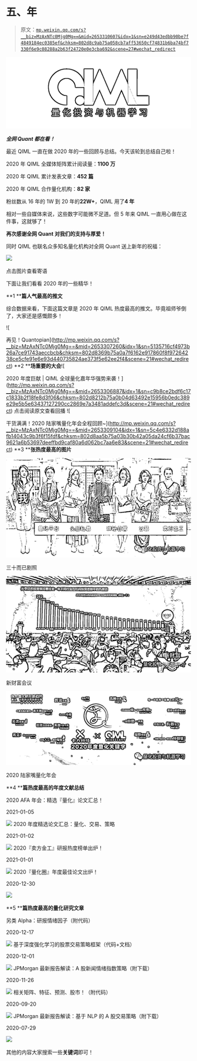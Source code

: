 # 五、年

> 原文：[`mp.weixin.qq.com/s?__biz=MzAxNTc0Mjg0Mg==&mid=2653310607&idx=1&sn=e249d43edbb90be7f4849184ec0385ef&chksm=802d8c9ab75a058cb7aff53650cf74831b6ba74bf7330f6e9c08288a2b63f24720e0e3cba692&scene=27#wechat_redirect`](http://mp.weixin.qq.com/s?__biz=MzAxNTc0Mjg0Mg==&mid=2653310607&idx=1&sn=e249d43edbb90be7f4849184ec0385ef&chksm=802d8c9ab75a058cb7aff53650cf74831b6ba74bf7330f6e9c08288a2b63f24720e0e3cba692&scene=27#wechat_redirect)

![](img/5f7e444cbd0879522a8a640b9a701dd5.png)

***全网 Quant 都在看！***

最近 QIML 一直在做 2020 年的一些回顾与总结。今天该轮到总结自己啦！

2020 年 QIML 全媒体矩阵累计阅读量：**1100 万**

2020 年 QIML 累计发表文章：**452 篇**

2020 年 QIML 合作量化机构：**82 家**

粉丝数从 16 年的 1W 到 20 年的**22W+**，QIML 用了**4 年**  

相对一些自媒体来说，这些数字可能微不足道。但 5 年来 QIML 一直用心做在这件事，这就够了！

**再次感谢全网 Quant 对我们的支持与厚爱！**

同时 QIML 也联名众多知名量化机构对全网 Quant 送上新年的祝福：

![](http://mp.weixin.qq.com/s?__biz=MzAxNTc0Mjg0Mg==&mid=2653310475&idx=1&sn=ffbde04ef426b272d0b6eb41d734dbae&chksm=802d8c1eb75a0508ee34cddfce81d9771e235254f8cb52e771f3622f851c9d59643dddb65633&scene=21#wechat_redirect)

点击图片查看寄语

下面让我们看看 2020 年的一些精华！

**1 ****篇人气最高的推文**

综合数据来看，下面这篇文章是 2020 年 QIML 热度最高的推文。毕竟祖师爷倒了，大家还是感慨颇多！

![

再见！Quantopian](http://mp.weixin.qq.com/s?__biz=MzAxNTc0Mjg0Mg==&mid=2653307260&idx=1&sn=5135716cf4973b26a7ce91743aeccbcb&chksm=802d8369b75a0a7f6162e917860f8f97264238ce5cfe91e6e93d440735824ae373f5e62ee2f4&scene=21#wechat_redirect) 
**2 ****场重要的大会**![

2020 年度巨献 | QIML 全球量化嘉年华强势来袭！](http://mp.weixin.qq.com/s?__biz=MzAxNTc0Mjg0Mg==&mid=2653306887&idx=1&sn=c9b8ce2bdf6c17c1833b2f18fe8d3f06&chksm=802d8212b75a0b04d63492e15956b0edc389e29e5b5e63437127290cc2869e7a3481addefc3d&scene=21#wechat_redirect) 点击阅读原文查看回播
![

干货满满！2020 陆家嘴量化年会全程回顾~](http://mp.weixin.qq.com/s?__biz=MzAxNTc0Mjg0Mg==&mid=2653309104&idx=1&sn=5c4e6332d188afb14043c9b3f6f15fdf&chksm=802d8aa5b75a03b30b42a05da24cf6b37bac9621a6b53697deeffbd9caf80a6d062bc7aa6e83&scene=21#wechat_redirect) 
**3 ****张热度最高的图片**

![](img/9d2a82c8db755d45da0d9ea57c7ee1d6.png)

三十而已剧照

![](img/a9ca97529f47482944fa5dd0114de284.png)

新财富会议

![](img/e2e87a3d03db51eecd71d588c31d369a.png)

2020 陆家嘴量化年会 

**4 ****篇热度最高的年度文献总结**

 2020 AFA 年会：精选『量化』论文汇总！

2021-01-05

![](http://mp.weixin.qq.com/s?__biz=MzAxNTc0Mjg0Mg==&mid=2653310247&idx=1&sn=cfeed58b22258055e514aafef724152d&chksm=802d8f32b75a06248f156f37ee6603db4738c6df28054e8d95a9b0349a36f3b32f1c9fe649a9&scene=21#wechat_redirect) 2020 年度精选论文汇总：量化、交易、策略

2021-01-02

![](http://mp.weixin.qq.com/s?__biz=MzAxNTc0Mjg0Mg==&mid=2653310195&idx=1&sn=9d057765875e0ab2318f6abcb7967b50&chksm=802d8ee6b75a07f0ae19904e4d6b1546e30df42b825129dc0353cca213b1f8d7388e40110582&scene=21#wechat_redirect) 2020『卖方金工』研报热度榜单出炉！

2021-01-01

![](http://mp.weixin.qq.com/s?__biz=MzAxNTc0Mjg0Mg==&mid=2653310083&idx=1&sn=039125e73e0bada2464022def6600d47&chksm=802d8e96b75a07800d92200cfb0ec3974a26e40080126db5c411f29eaf3b809ba4b0d6a83a5d&scene=21#wechat_redirect) 2020『量化圈』年度最佳论文出炉！

2020-12-30

![](http://mp.weixin.qq.com/s?__biz=MzAxNTc0Mjg0Mg==&mid=2653310056&idx=1&sn=9af613c11235301bd9d86f3844826885&chksm=802d8e7db75a076bfde1b69cfce3ae472647533fed715e8f48be0be8f2cee48d2dbbb9014c56&scene=21#wechat_redirect)

**5 ****篇热度最高的量化研究文章**

 另类 Alpha：研报情绪因子（附代码）

2020-12-17

![](http://mp.weixin.qq.com/s?__biz=MzAxNTc0Mjg0Mg==&mid=2653309512&idx=1&sn=e99f385476f0b8f28fa5d5221909dcfa&chksm=802d885db75a014b16dde760981bdeb7469d6013458fa06128996448883ed92aabfbe2883e57&scene=21#wechat_redirect) 基于深度强化学习的股票交易策略框架（代码+文档）

2020-12-01

![](http://mp.weixin.qq.com/s?__biz=MzAxNTc0Mjg0Mg==&mid=2653308195&idx=1&sn=1d355162ccb4a2779061c70f80b90901&chksm=802d8736b75a0e2042b3212db027e552d332f1ba920cfcf6265ab0833f9a4a95cc71c564e04f&scene=21#wechat_redirect) JPMorgan 最新报告解读：A 股新闻情绪指数策略（附下载）

2020-11-26

![](http://mp.weixin.qq.com/s?__biz=MzAxNTc0Mjg0Mg==&mid=2653308124&idx=1&sn=9f990aab91d3840b6babda5d95879c50&chksm=802d86c9b75a0fdf5124c602ce916e532a71dd208be9819c4ac62c05a097ff7da682dcfed701&scene=21#wechat_redirect) 相关矩阵、特征、预测、股市！（附代码）

2020-09-20

![](http://mp.weixin.qq.com/s?__biz=MzAxNTc0Mjg0Mg==&mid=2653305415&idx=1&sn=2597c375714e78500b08e09fa10daac1&chksm=802df852b75a7144bd087cdb744fd5c0082b91a8c782d3a2d11034f59bb67767c7d515865832&scene=21#wechat_redirect) JPMorgan 最新报告解读：基于 NLP 的 A 股交易策略（附下载）

2020-07-29

![](http://mp.weixin.qq.com/s?__biz=MzAxNTc0Mjg0Mg==&mid=2653303713&idx=1&sn=f6dfd1d473421430e54847644f51272c&chksm=802df1b4b75a78a2a01fd8ac58a608eb4d8ab44b723ecccc84a6b92de967adb9237280191961&scene=21#wechat_redirect)

其他的内容大家搜索一些**关键词**即可！

<mpsearch class="js_mpsearch appmsg_search_iframe js_uneditable custom_select_card" data-keywords="%5B%7B%22label%22%3A%22%E9%87%8F%E5%8C%96%E6%8A%95%E8%B5%84%22%7D%2C%7B%22label%22%3A%22%E6%9C%BA%E5%99%A8%E5%AD%A6%E4%B9%A0%22%7D%2C%7B%22label%22%3A%22%E5%AF%B9%E5%86%B2%E5%9F%BA%E9%87%91%22%7D%2C%7B%22label%22%3A%22%E6%8B%9B%E8%81%98%22%7D%2C%7B%22label%22%3A%22Quant%22%7D%2C%7B%22label%22%3A%22Python%22%7D%5D" data-parentclass="appmsg_search_iframe_wrp" data-ratio="1.5664335664335665" data-w="286"></mpsearch>